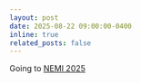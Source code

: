 ```yaml
---
layout: post
date: 2025-08-22 09:00:00-0400
inline: true
related_posts: false
---
```


Going to [NEMI 2025](https://nemiconf.github.io/summer25/)